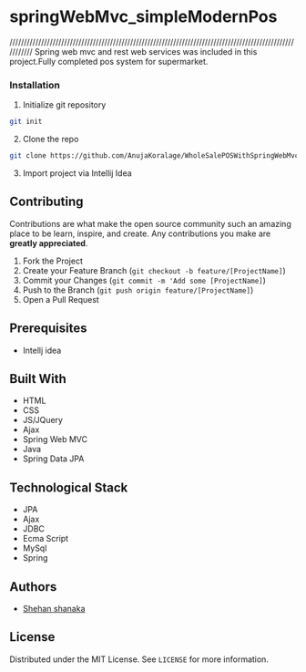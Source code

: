 # springWebMvc_simpleModernPos
///////////////////////////////////////////////////////////////////////////////////////////////////////////
Spring web mvc and rest web services was included in this project.Fully completed  pos system for supermarket.

### Installation

1. Initialize git repository
```sh
git init
```
2. Clone the repo
```sh
git clone https://github.com/AnujaKoralage/WholeSalePOSWithSpringWebMvc.git
```
3. Import project via Intellij Idea

## Contributing

Contributions are what make the open source community such an amazing place to be learn, inspire, and create. Any contributions you make are **greatly appreciated**.

1. Fork the Project
2. Create your Feature Branch (`git checkout -b feature/[ProjectName]`)
3. Commit your Changes (`git commit -m 'Add some [ProjectName]`)
4. Push to the Branch (`git push origin feature/[ProjectName]`)
5. Open a Pull Request

## Prerequisites

+ Intellj idea

## Built With

+ HTML
+ CSS
+ JS/JQuery
+ Ajax
+ Spring Web MVC
+ Java
+ Spring Data JPA

## Technological Stack

- JPA
- Ajax
- JDBC
- Ecma Script
- MySql
- Spring

## Authors

- [Shehan shanaka](https://github.com/shehancshanaka)

## License

Distributed under the MIT License. See `LICENSE` for more information.
